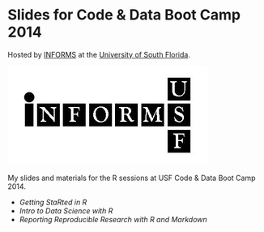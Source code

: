Slides for Code & Data Boot Camp 2014
=====================================

Hosted by [INFORMS](http://informs.eng.usf.edu) at the [University of South Florida](http://usf.edu).

![](INFORMS-logo.png)

My slides and materials for the R sessions at USF Code & Data Boot Camp 2014.

- *Getting StaRted in R*
- *Intro to Data Science with R*
- *Reporting Reproducible Research with R and Markdown*
